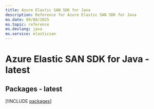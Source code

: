 ```yaml
---
title: Azure Elastic SAN SDK for Java
description: Reference for Azure Elastic SAN SDK for Java
ms.date: 09/08/2025
ms.topic: reference
ms.devlang: java
ms.service: elasticsan
---
```

# Azure Elastic SAN SDK for Java - latest
## Packages - latest
[!INCLUDE [packages](elastic-san-index.md)]